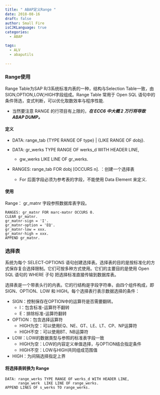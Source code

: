 ```yaml
---
title: " ABAP定义Range "
date: 2018-08-16
draft: false
author: Small Fire
isCJKLanguage: true
categories: 
  - ABAP

tags: 
  - ALV
  - abaputils
 
---
```


### Range使用

Range Table为SAP R/3系统标准内表的一种，结构与Selection Table一致，由SIGN,OPTION,LOW,HIGH字段组成。Range Table 常用于 Open SQL 语句中的条件筛选，变式判断，可以优化取数效率与程序性能.

- 当然要注意 RANGE 的行项目有上限的，***在 ECC6 中大概 2 万行将导致 ABAP DUMP。***

#### 定义

- DATA: range_tab {TYPE RANGE OF type} | {LIKE RANGE OF dobj}.
- DATA: gr_werks TYPE RANGE OF werks_d WITH HEADER LINE,
  - gw_werks LIKE LINE  OF gr_werks.
- RANGES: range_tab FOR dobj [OCCURS n]. ：创建一个选择表

  - For 后面字段必须为参考表的字段，不能使用 Data Element 来定义.

#### 使用

Range： gr_matnr 字段参照数据库表字段。

```ABAP
RANGES: gr_matnr FOR marc-matnr OCCURS 0.
CLEAR gr_matnr.
gr_matnr-sign = 'I'.
gr_matnr-option = 'EQ'.
gr_matnr-low = xxx.
gr_matnr-high = xxx.
APPEND gr_matnr.
```

### 选择表

系统为每个 SELECT-OPTIONS 语句创建选择表。选择表的目的是按标准化的方式保存复合选择限制。它们可按多种方式使用。它们的主要目的是使用 Open SQL 语句的 WHERE 子句 把选择标准直接传输到数据库表。

选择表是一个带表头行的内表。它的行结构是字段字符串，由四个组件构成，即 SIGN、OPTION、LOW 和 HIGH。每个选择表行表示数据选择的条件：

- SIGN：控制保存在OPTION中的运算符是否需要翻转。
  - I：包含标准-运算符不翻转
  - E：排除标准-运算符翻转
- OPTION：包含选择运算符
  - HIGH为空：可以使用EQ、NE、GT、LE、LT、CP、NP运算符
  - HIGH不空：可以使用BT、NB运算符
- LOW：LOW的数据类型与参照的标准表字段一致
  - HIGH为空：LOW的内容定义单值选择，与OPTION结合指定条件
  - HIGH不空：LOW与HIGH共同组成范围值
- HIGH：为间隔选择指定上界

#### 将选择表转换为 Range

```ABAP
DATA: range_werks TYPE RANGE OF werks_d WITH HEADER LINE,
      range_werk  LIKE LINE OF range_werks.
APPEND LINES OF s_werks TO range_werks.
```

